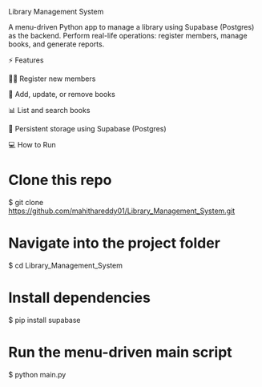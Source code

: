 Library Management System

A menu-driven Python app to manage a library using Supabase (Postgres) as the backend.
Perform real-life operations: register members, manage books, and generate reports.

⚡ Features

👩‍🎓 Register new members

📖 Add, update, or remove books

📊 List and search books

💾 Persistent storage using Supabase (Postgres)

💻 How to Run
# Clone this repo
$ git clone https://github.com/mahithareddy01/Library_Management_System.git

# Navigate into the project folder
$ cd Library_Management_System

# Install dependencies
$ pip install supabase

# Run the menu-driven main script
$ python main.py
